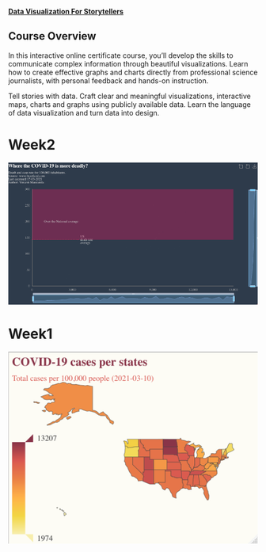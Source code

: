 
[**Data Visualization For
Storytellers**](https://multimedia.journalism.berkeley.edu/workshops/online-data-visualization-course/)

## Course Overview

In this interactive online certificate course, you’ll develop the skills
to communicate complex information through beautiful visualizations.
Learn how to create effective graphs and charts directly from
professional science journalists, with personal feedback and hands-on
instruction.

Tell stories with data. Craft clear and meaningful visualizations,
interactive maps, charts and graphs using publicly available data. Learn
the language of data visualization and turn data into
design.

# Week2

<center>

![COVID](https://github.com/vincentmanz/Data-Visualization-For-Storytellers/blob/master/week2/COVID-per-state.gif)

</center>

# Week1

<center>

![COVID](https://github.com/vincentmanz/Data-Visualization-For-Storytellers/blob/master/week1/figures/cases.png)

</center>
